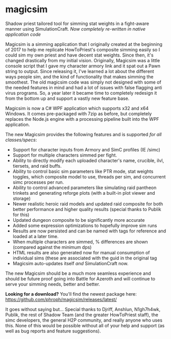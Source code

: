 # magicsim
Shadow priest tailored tool for simming stat weights in a fight-aware manner using SimulationCraft. *Now completely re-written in native application code*

Magicsim is a simming application that I originally created at the beginning of 2017 to help me replicate HowToPriest's composite simming easily so I could sim my own priest and have decent stat weights. Since then, it's changed drastically from my initial vision. Originally, Magicsim was a little console script that I gave my character armory link and it spat out a Pawn string to output. Since releasing it, I've learned a lot about the different ways people sim, and the kind of functionality that makes simming the smoothest. The old magicsim code was simply not designed with some of the needed features in mind and had a lot of issues with false flagging anti virus programs. So, a year later it became time to completely redesign it from the bottom up and support a vastly new feature base.

Magicsim is now a C# WPF application which supports x32 and x64 Windows. It comes pre-packaged with 7zip as before, but completely replaces the Node.js engine with a processing pipeline built into the WPF application.

The new Magicsim provides the following features and is supported *for all classes/specs*:
- Support for character inputs from Armory and SimC profiles (IE /simc)
- Support for multiple characters simmed per fight.
- Ability to directly modify each uploaded character's name, crucible, ilvl, tiersets, and raid buffs.
- Ability to control basic sim parameters like PTR mode, stat weights toggles, which composite model to use, threads per sim, and concurrent simc processes per run.
- Ability to control advanced parameters like simulating raid pantheon trinkets and generating reforge plots (with a built-in plot viewer and storage)
- Newer realistic heroic raid models and updated raid composite for both better performance and higher quality results (special thanks to Publik for this)
- Updated dungeon composite to be significantly more accurate
- Added some expression optimizations to hopefully improve sim runs
- Results are now persisted and can be named with tags for reference and loaded at a later time.
- When multiple characters are simmed, % differences are shown (compared against the minimum dps)
- HTML results are also generated now for manual consumption of individual sims (these are associated with the guid in the original tag
- Magicsim auto-updates itself *and* SimulationCraft now.

The new Magicsim should be a much more seamless experience and should be future proof going into Battle for Azeroth and will continue to serve your simming needs, better and better.

**Looking for a download?**
You'll find the newest package here: https://github.com/phroph/magicsim/releases/latest/


It goes without saying but... Special thanks to Djriff, Anshlun, N1gh7h4wk, Publik, the rest of Shadow Team (and the greater HowToPriest staff), the simc developers, the general H2P community, and really anyone who uses this. None of this would be possible without all of your help and support (as well as bug reports and feature suggestions).
